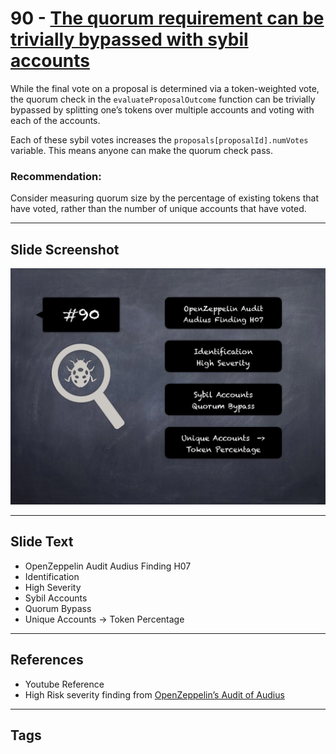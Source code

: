 
# 90 - [The quorum requirement can be trivially bypassed with sybil accounts](./The%20quorum%20requirement%20can%20be%20trivially%20bypassed%20with%20sybil%20accounts.md)

While the final vote on a proposal is determined via a token-weighted vote, the quorum check in the `evaluateProposalOutcome` function can be trivially bypassed by splitting one’s tokens over multiple accounts and voting with each of the accounts. 

Each of these sybil votes increases the `proposals[proposalId].numVotes` variable. This means anyone can make the quorum check pass.

### Recommendation:
Consider measuring quorum size by the percentage of existing tokens that have voted, rather than the number of unique accounts that have voted.
___
## Slide Screenshot
![090.jpg](../../images/7.%20Audit%20Findings%20101/090.jpg)
___
## Slide Text
- OpenZeppelin Audit Audius Finding H07
- Identification
- High Severity
- Sybil Accounts
- Quorum Bypass
- Unique Accounts -> Token Percentage
___
## References
- Youtube Reference
- High Risk severity finding from [OpenZeppelin’s Audit of Audius](https://blog.openzeppelin.com/audius-contracts-audit/#high)
___
## Tags
